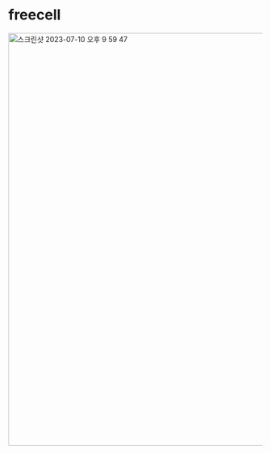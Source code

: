 # freecell

<img width="816" alt="스크린샷 2023-07-10 오후 9 59 47" src="https://github.com/twokindswater/freecell/assets/50479048/89cbb89c-2447-432e-9a44-b2ecd92bf1ef">
